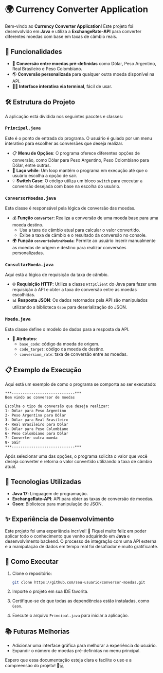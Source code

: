 # 🌍 Currency Converter Application

Bem-vindo ao **Currency Converter Application**! Este projeto foi desenvolvido em **Java** e utiliza a **ExchangeRate-API** para converter diferentes moedas com base em taxas de câmbio reais.

## 🚀 Funcionalidades

- 🔄 **Conversão entre moedas pré-definidas** como Dólar, Peso Argentino, Real Brasileiro e Peso Colombiano.
- 🌎 **Conversão personalizada** para qualquer outra moeda disponível na API.
- 👨‍💻 **Interface interativa via terminal**, fácil de usar.

## 🛠️ Estrutura do Projeto

A aplicação está dividida nos seguintes pacotes e classes:

### `Principal.java`

Este é o ponto de entrada do programa. O usuário é guiado por um menu interativo para escolher as conversões que deseja realizar.

- 📋 **Menu de Opções**: O programa oferece diferentes opções de conversão, como Dólar para Peso Argentino, Peso Colombiano para Dólar, entre outras.
- 🔄 **Laço while**: Um loop mantém o programa em execução até que o usuário escolha a opção de sair.
- 💡 **Switch Case**: O código utiliza um bloco `switch` para executar a conversão desejada com base na escolha do usuário.

### `ConversorMoedas.java`

Esta classe é responsável pela lógica de conversão das moedas.

- 💰 **Função `converter`**: Realiza a conversão de uma moeda base para uma moeda destino.
    - Usa a taxa de câmbio atual para calcular o valor convertido.
    - Exibe a taxa de câmbio e o resultado da conversão no console.
- 🌍 **Função `converteOutraMoeda`**: Permite ao usuário inserir manualmente as moedas de origem e destino para realizar conversões personalizadas.

### `ConsultarMoeda.java`

Aqui está a lógica de requisição da taxa de câmbio.

- 🌐 **Requisição HTTP**: Utiliza a classe `HttpClient` do Java para fazer uma requisição à API e obter a taxa de conversão entre as moedas escolhidas.
- 📊 **Resposta JSON**: Os dados retornados pela API são manipulados utilizando a biblioteca `Gson` para deserialização do JSON.

### `Moeda.java`

Esta classe define o modelo de dados para a resposta da API.

- 🔑 **Atributos**:
    - `base_code`: código da moeda de origem.
    - `code_target`: código da moeda de destino.
    - `conversion_rate`: taxa de conversão entre as moedas.

## 📋 Exemplo de Execução

Aqui está um exemplo de como o programa se comporta ao ser executado:

```bash
***-----------------------------***
Bem vindo ao conversor de moedas

Escolha o tipo de conversão que deseja realizar:
1- Dólar para Peso Argentino
2- Peso Argentino para Dólar
3- Dólar para Real Brasileiro
4- Real Brasileiro para Dólar
5- Dólar para Peso Colombiano
6- Peso Colombiano para Dólar
7- Converter outra moeda
8- Sair
***-----------------------------***
```
Após selecionar uma das opções, o programa solicita o valor que você deseja converter e retorna o valor convertido utilizando a taxa de câmbio atual.

## 🎯 Tecnologias Utilizadas

- **Java 17**: Linguagem de programação.
- **ExchangeRate-API**: API para obter as taxas de conversão de moedas.
- **Gson**: Biblioteca para manipulação de JSON.

## ✨ Experiência de Desenvolvimento

Este projeto foi uma experiência incrível! 🎉 Fiquei muito feliz em poder aplicar todo o conhecimento que venho adquirindo em **Java** e desenvolvimento backend. O processo de integração com uma API externa e a manipulação de dados em tempo real foi desafiador e muito gratificante.

## 📝 Como Executar

1. Clone o repositório:

    ```bash
    git clone https://github.com/seu-usuario/conversor-moedas.git
    ```

2. Importe o projeto em sua IDE favorita.
3. Certifique-se de que todas as dependências estão instaladas, como `Gson`.
4. Execute o arquivo `Principal.java` para iniciar a aplicação.

## 📚 Futuras Melhorias

- Adicionar uma interface gráfica para melhorar a experiência do usuário.
- Expandir o número de moedas pré-definidas no menu principal.

Espero que essa documentação esteja clara e facilite o uso e a compreensão do projeto! 🚀💻
